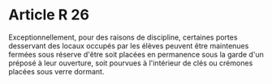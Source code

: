 # Article R 26

Exceptionnellement, pour des raisons de discipline, certaines portes desservant des locaux occupés par les élèves peuvent être maintenues fermées sous réserve d'être soit placées en permanence sous la garde d'un préposé à leur ouverture, soit pourvues à l'intérieur de clés ou crémones placées sous verre dormant.
